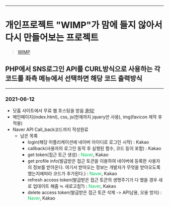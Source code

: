 -------
# 개인프로젝트 "WIMP"가 맘에 들지 않아서 다시 만들어보는 프로젝트
> [WIMP](https://github.com/SeoEunGi0802/WIMP)

## PHP에서 SNS로그인 API를 CURL방식으로 사용하는 각 코드를 좌측 메뉴에서 선택하면 해당 코드 출력방식
-------

### 2021-06-12
+ 닷홈 사이트에서 무료 웹 호스팅을 받음 [클릭!](http://sjlim0225.dothome.co.kr/)
+ 메인페이지(index.html), css, js(현재까지 jquery만 사용), img(favicon 제작 후 적용)
+ Naver API Call_back코드까지 작성완료
    + 남은 목록
        - login(해당 어플리케이션에 네이버 아이디로 로그인 시작) : <span sytle="color: #FEE500">Kakao</span>
        - callback(사용자의 로그인 동작 후 실행된 함수, 코드 등이 포함) : <span sytle="color: #FEE500">Kakao</span>
        - get token(접근 토근 생성) : <span style="color: #03C75A">Naver</span>, <span sytle="color: #FEE500">Kakao</span>
        - get profile info(발급받은 접근 토큰을 이용하여 네이버에 등록한 사용자의 정보를 받아온다. 여기서 받아오는 정보는 개발자가 무엇을 받아오도록 했는지에따라 코드가 추가된다.) : <span style="color: #03C75A">Naver</span>, <span sytle="color: #FEE500">Kakao</span>
        - refresh access token(발급받은 접근 토큰의 생명주기가 다 했을 경우 새로 업데이트 해줌 ≒ 새로고침?) : <span style="color: #03C75A">Naver</span>, <span sytle="color: #FEE500">Kakao</span>
        - delete access token(발급받은 접근 토큰 삭제 -> API남용, 오용 방지) : <span style="color: #03C75A">Naver</span>, <span sytle="color: #FEE500">Kakao</span>